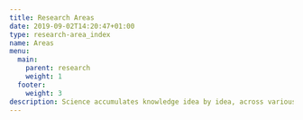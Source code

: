 ```yaml
---
title: Research Areas
date: 2019-09-02T14:20:47+01:00
type: research-area_index
name: Areas
menu:
  main:
    parent: research
    weight: 1
  footer:
    weight: 3
description: Science accumulates knowledge idea by idea, across various fields and efforts. Frfequent incremental contributions build up until we break through. Research is where our “ideas-to-superpowers pipeline” begins.
---
```

